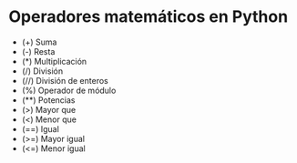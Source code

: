 # Operadores matemáticos en Python

- (+) Suma
- (-) Resta
- (*) Multiplicación
- (/) División
- (//) División de enteros
- (%) Operador de módulo
- (**) Potencias
- (>) Mayor que
- (<) Menor que
- (==) Igual
- (>=) Mayor igual
- (<=) Menor igual